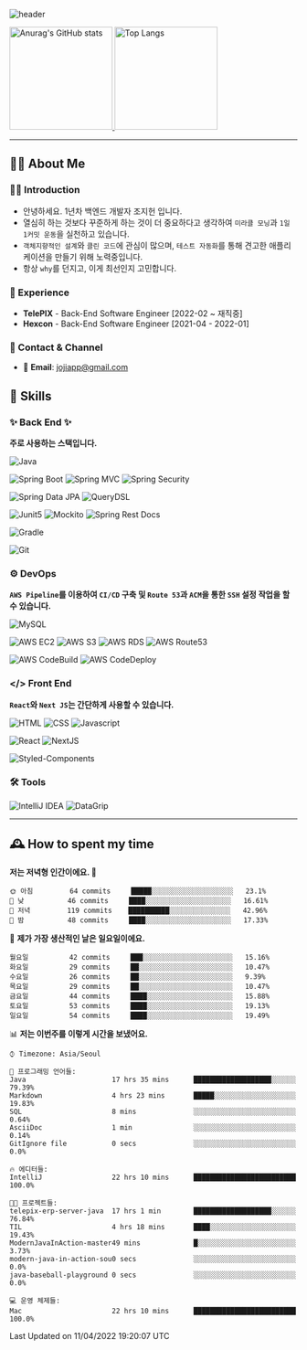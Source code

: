 ![header](https://capsule-render.vercel.app/api?type=transparent&fontColor=6b32af&height=200&text=Java%20Back-End%20Developer&fontSize=60)

<!-- 
[![Anurag's GitHub stats](https://github-readme-stats.vercel.app/api?username=jojiapp&show_icons=true&theme=midnight-purple&locale=kr)](https://github.com/jojiapp/TIL)
 -->
 
<a href="https://github.com/jojiapp/TIL">
  <img height="180px" src="https://github-readme-stats.vercel.app/api?username=jojiapp&show_icons=true&theme=midnight-purple&locale=kr" alt="Anurag's GitHub stats"/>
</a>

<a href="https://github.com/jojiapp/TIL">
  <img height="180px" src="https://github-readme-stats.vercel.app/api/top-langs/?username=jojiapp&theme=midnight-purple&layout=compact&locale=kr" alt="Top Langs"/>
</a>

<!-- 
<a href="https://solved.ac/jojiapp97">
  <img height="180px" src="http://mazassumnida.wtf/api/v2/generate_badge?boj=jojiapp97" alt="Solved.ac프로필"/>
</a>
 -->
---

## 💁‍♂️ About Me

### 🙇‍♂️ Introduction

- 안녕하세요. 1년차 백엔드 개발자 조지헌 입니다.
- 열심히 하는 것보다 꾸준하게 하는 것이 더 중요하다고 생각하여 `미라클 모닝`과 `1일 1커밋 운동`을 실천하고 있습니다.
- `객체지향적인 설계`와 `클린 코드`에 관심이 많으며, `테스트 자동화`를 통해 견고한 애플리케이션을 만들기 위해 노력중입니다.
- 항상 `why`를 던지고, 이게 최선인지 고민합니다.

### 💼 Experience

- **TelePIX** - Back-End Software Engineer [2022-02 ~ 재직중]
- **Hexcon** - Back-End Software Engineer [2021-04 - 2022-01]

### 🤝 Contact & Channel

- 📧 **Email**: jojiapp@gmail.com

## 🔨 Skills

### ✨ Back End ✨

**주로 사용하는 스택입니다.**

![Java](https://img.shields.io/badge/-Java-007396?logo=java&logoColor=white)

![Spring Boot](https://img.shields.io/badge/-Spring%20Boot-6DB33F?logo=spring%20boot&logoColor=white)
![Spring MVC](https://img.shields.io/badge/-Spring%20MVC-6DB33F)
![Spring Security](https://img.shields.io/badge/-Spring%20Security-6DB33F?logo=spring%20security&logoColor=white)

![Spring Data JPA](https://img.shields.io/badge/-Spring%20Data%20JPA-6DB33F?)
![QueryDSL](https://img.shields.io/badge/-QueryDSL-3E4348)

![Junit5](https://img.shields.io/badge/-Junit5-25A162?logo=junit5&logoColor=white)
![Mockito](https://img.shields.io/badge/-Mockito-25A162?)
![Spring Rest Docs](https://img.shields.io/badge/-Spring%20Rest%20Docs-6DB33F)

![Gradle](https://img.shields.io/badge/-Gradle-02303A?logo=gradle&logoColor=white)

![Git](https://img.shields.io/badge/-Git-F05032?logo=git&logoColor=white)

### ⚙️ DevOps

**`AWS Pipeline`를 이용하여 `CI/CD` 구축 및 `Route 53`과 `ACM`을 통한 `SSH` 설정 작업을 할 수 있습니다.**

![MySQL](https://img.shields.io/badge/-MySQL-4479A1?logo=mysql&logoColor=white)

![AWS EC2](https://img.shields.io/badge/-AWS%20EC2-FF9900)
![AWS S3](https://img.shields.io/badge/-AWS%20S3-569A31?logo=Amazon%20S3&logoColor=white)
![AWS RDS](https://img.shields.io/badge/-AWS%20RDS-4053D6)
![AWS Route53](https://img.shields.io/badge/-AWS%20Route53-FF9900)

![AWS CodeBuild](https://img.shields.io/badge/-AWS%20CoddBuild-6DB33F)
![AWS CodeDeploy](https://img.shields.io/badge/-AWS%20CoddDeploy-6DB33F?&)

### </> Front End

**`React`와 `Next JS`는 간단하게 사용할 수 있습니다.**

![HTML](https://img.shields.io/badge/-HTML-E34F26?logo=html5&logoColor=white)
![CSS](https://img.shields.io/badge/-CSS-1572B6?logo=css3&logoColor=white)
![Javascript](https://img.shields.io/badge/-Javascript-F7DF1E?logo=javascript&logoColor=white)

![React](https://img.shields.io/badge/-React-61DAFB?logo=react&logoColor=white)
![NextJS](https://img.shields.io/badge/-NextJS-000000?logo=next.js&logoColor=white)

![Styled-Components](https://img.shields.io/badge/Styled%20Components-DB7093?logo=styledComponents&logoColor=white)

### 🛠 Tools

![IntelliJ IDEA](https://img.shields.io/badge/-IntelliJ%20IDEA-FF0000?logo=intellij%20idea&logoColor=white)
![DataGrip](https://img.shields.io/badge/-DataGrip-512BD4?logo=datagrip&logoColor=white)

---

## 🕰 How to spent my time
<!--START_SECTION:waka-->
**저는 저녁형 인간이에요. 🦉** 

```text
🌞 아침         64 commits     █████░░░░░░░░░░░░░░░░░░░░   23.1% 
🌆 낮　         46 commits     ████░░░░░░░░░░░░░░░░░░░░░   16.61% 
🌃 저녁         119 commits    ██████████░░░░░░░░░░░░░░░   42.96% 
🌙 밤　         48 commits     ████░░░░░░░░░░░░░░░░░░░░░   17.33%

```
📅 **제가 가장 생산적인 날은 일요일이에요.** 

```text
월요일          42 commits     ███░░░░░░░░░░░░░░░░░░░░░░   15.16% 
화요일          29 commits     ██░░░░░░░░░░░░░░░░░░░░░░░   10.47% 
수요일          26 commits     ██░░░░░░░░░░░░░░░░░░░░░░░   9.39% 
목요일          29 commits     ██░░░░░░░░░░░░░░░░░░░░░░░   10.47% 
금요일          44 commits     ████░░░░░░░░░░░░░░░░░░░░░   15.88% 
토요일          53 commits     ████░░░░░░░░░░░░░░░░░░░░░   19.13% 
일요일          54 commits     ████░░░░░░░░░░░░░░░░░░░░░   19.49%

```


📊 **저는 이번주를 이렇게 시간을 보냈어요.** 

```text
⌚︎ Timezone: Asia/Seoul

💬 프로그래밍 언어들: 
Java                     17 hrs 35 mins      ███████████████████░░░░░░   79.39% 
Markdown                 4 hrs 23 mins       █████░░░░░░░░░░░░░░░░░░░░   19.83% 
SQL                      8 mins              ░░░░░░░░░░░░░░░░░░░░░░░░░   0.64% 
AsciiDoc                 1 min               ░░░░░░░░░░░░░░░░░░░░░░░░░   0.14% 
GitIgnore file           0 secs              ░░░░░░░░░░░░░░░░░░░░░░░░░   0.0%

🔥 에디터들: 
IntelliJ                 22 hrs 10 mins      █████████████████████████   100.0%

🐱‍💻 프로젝트들: 
telepix-erp-server-java  17 hrs 1 min        ███████████████████░░░░░░   76.84% 
TIL                      4 hrs 18 mins       ████░░░░░░░░░░░░░░░░░░░░░   19.43% 
ModernJavaInAction-master49 mins             █░░░░░░░░░░░░░░░░░░░░░░░░   3.73% 
modern-java-in-action-sou0 secs              ░░░░░░░░░░░░░░░░░░░░░░░░░   0.0% 
java-baseball-playground 0 secs              ░░░░░░░░░░░░░░░░░░░░░░░░░   0.0%

💻 운영 체제들: 
Mac                      22 hrs 10 mins      █████████████████████████   100.0%

```


 Last Updated on 11/04/2022 19:20:07 UTC
<!--END_SECTION:waka-->
